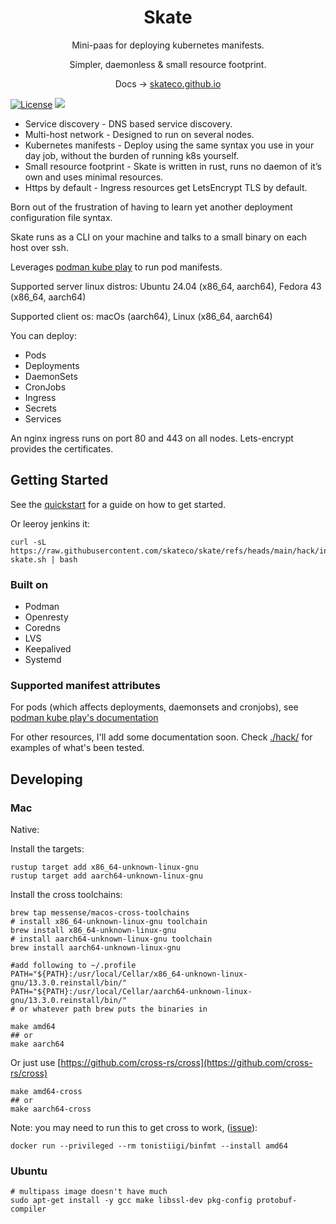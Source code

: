 <div align="center">
  <h1 align="center">Skate</h1>

  <p align="center">Mini-paas for deploying kubernetes manifests.</p>
  <p align="center">Simpler, daemonless & small resource footprint.</p>

Docs -> [skateco.github.io](https://skateco.github.io)
</div>

[![License](https://img.shields.io/badge/License-Apache%202.0-blue.svg)](https://opensource.org/licenses/Apache-2.0)
[![](https://img.shields.io/github/v/release/skateco/skate)](https://github.com/skateco/skate/releases)

- Service discovery - DNS based service discovery.
- Multi-host network - Designed to run on several nodes.
- Kubernetes manifests - Deploy using the same syntax you use in your day job, without the burden of running k8s yourself.
- Small resource footprint - Skate is written in rust, runs no daemon of it’s own and uses minimal resources.
- Https by default - Ingress resources get LetsEncrypt TLS by default.

Born out of the frustration of having to learn yet another deployment configuration file syntax.

Skate runs as a CLI on your machine and talks to a small binary on each host over ssh.

Leverages [podman kube play](https://docs.podman.io/en/latest/markdown/podman-kube-play.1.html) to run pod manifests.

Supported server linux distros: Ubuntu 24.04 (x86_64, aarch64), Fedora 43 (x86_64, aarch64)

Supported client os: macOs (aarch64), Linux (x86_64, aarch64)

You can deploy:

- Pods
- Deployments
- DaemonSets
- CronJobs
- Ingress
- Secrets
- Services

An nginx ingress runs on port 80 and 443 on all nodes.
Lets-encrypt provides the certificates.

## Getting Started

See the [quickstart](https://skateco.github.io/docs/getting-started/) for a guide on how to get started.

Or leeroy jenkins it:

```shell
curl -sL https://raw.githubusercontent.com/skateco/skate/refs/heads/main/hack/install-skate.sh | bash
```

### Built on
- Podman
- Openresty
- Coredns
- LVS
- Keepalived
- Systemd

### Supported manifest attributes

For pods (which affects deployments, daemonsets and cronjobs), see [podman kube play's documentation](https://docs.podman.io/en/latest/markdown/podman-kube-play.1.html#podman-kube-play-support)

For other resources, I'll add some documentation soon.
Check [./hack/](./hack/) for examples of what's been tested.


## Developing

### Mac

Native:

Install the targets:

```shell
rustup target add x86_64-unknown-linux-gnu
rustup target add aarch64-unknown-linux-gnu
````

Install the cross toolchains:

```shell
brew tap messense/macos-cross-toolchains
# install x86_64-unknown-linux-gnu toolchain
brew install x86_64-unknown-linux-gnu
# install aarch64-unknown-linux-gnu toolchain
brew install aarch64-unknown-linux-gnu

#add following to ~/.profile
PATH="${PATH}:/usr/local/Cellar/x86_64-unknown-linux-gnu/13.3.0.reinstall/bin/"
PATH="${PATH}:/usr/local/Cellar/aarch64-unknown-linux-gnu/13.3.0.reinstall/bin/"
# or whatever path brew puts the binaries in

```

```shell
make amd64
## or
make aarch64
```

Or just use [https://github.com/cross-rs/cross](https://github.com/cross-rs/cross)




```shell
make amd64-cross
## or
make aarch64-cross
```

Note: you may need to run this to get cross to work, ([issue](https://github.com/cross-rs/cross/issues/1628)):
```shell
docker run --privileged --rm tonistiigi/binfmt --install amd64
```

### Ubuntu

```shell
# multipass image doesn't have much
sudo apt-get install -y gcc make libssl-dev pkg-config protobuf-compiler
```

